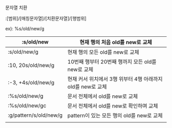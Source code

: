 문자열 치환

:[범위]/[매칭문자열]/[치환문자열]/[행범위]

ex): %s/old/new/g



| :s/old/new             | 현재 행의 처음 old를 new로 교체                             |
| ---------------------- | ----------------------------------------------------------- |
| :s/old/new/g           | 현재 행의 모든 old를 new로 교체                             |
| :10, 20s/old/new/g     | 10번째 행부터 20번째 행까지 모든 old를 new로 교체           |
| :-3, +4s/old/new/g     | 현재 커서 위치에서 3행 위부터 4행 아래까지 old를 new로 교체 |
| :%s/old/new/g          | 문서 전체에서 old를 new로 교체                              |
| :%s/old/new/gc         | 문서 전체에서 old를 new로 확인하며 교체                     |
| :g/pattern/s/old/new/g | pattern이 있는 모든 행의 old를 new로 교체                   |
|                        |                                                             |

